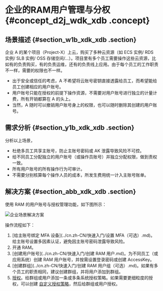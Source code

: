 # 企业的RAM用户管理与分权 {#concept_d2j_wdk_xdb .concept}

## 场景描述 {#section_w1b_xdk_xdb .section}

企业 A 的某个项目（Project-X）上云，购买了多种云资源（如 ECS 实例/ RDS 实例/ SLB 实例/ OSS 存储空间/…）。项目里有多个员工需要操作这些云资源，比如有的负责购买，有的负责运维，还有的负责线上应用。由于每个员工的工作职责不一样，需要的权限也不一样。

-   出于安全或信任的考虑，A 不希望将云账号密钥直接透露给员工，而希望能给员工创建相应的用户账号。
-   用户账号只能在授权的前提下操作资源，不需要对用户账号进行独立的计量计费，所有开销都算在 A 的头上。
-   当然，A 随时可以撤销用户账号身上的权限，也可以随时删除其创建的用户账号。

## 需求分析 {#section_y1b_xdk_xdb .section}

分析以上场景，

-   杜绝多员工共享主账号，防止主账号密码或 AK 泄露导致风险不可控。
-   给不同员工分配独立的用户账号（或操作员账号）并独立分配权限，做到责权一致。
-   所有用户账号的所有操作行为可审计。
-   不需要分别核算每个操作人员的成本，所发生费用统一计入主账号账单。

## 解决方案 {#section_abb_xdk_xdb .section}

使用 RAM 的用户账号与授权管理功能，如下图所示：

![](http://static-aliyun-doc.oss-cn-hangzhou.aliyuncs.com/assets/img/12361/3629_zh-CN.png "企业场景解决方案")

操作流程如下：

1.  [给主账号绑定 MFA 设备](../cn.zh-CN/快速入门/设置 MFA（可选）.md)。给主账号设置多因素认证，避免因主账号密码泄露导致风险。
2.  开通 RAM。
3.  [创建用户账号](../cn.zh-CN/快速入门/创建 RAM 用户.md)。为不同员工（或应用系统）创建 RAM 用户账号，并按需设置登录密码或创建 AccessKey。
4.  [创建群组](../cn.zh-CN/快速入门/创建 RAM 用户组（可选）.md)。如果有多个员工的职责相同，建议创建群组，并将用户添加到群组。
5.  [授权](cn.zh-CN/用户指南/授权管理/授权.md)。给群组或用户添加一条或多条系统授权策略。如果需要更细粒度的授权，可以创建 [自定义授权策略](cn.zh-CN/用户指南/授权管理/授权策略管理.md)，然后给群组或用户授权。

